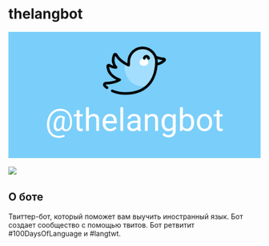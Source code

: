 # thelangbot

![Readme banner image](../static/ReadmeBanner.png)

<a href="https://twitter.com/thelangbot/"><img src="https://img.shields.io/twitter/follow/thelangbot?style=social"></a>

## О боте
Твиттер-бот, который поможет вам выучить иностранный язык. Бот создает сообщество с помощью твитов. Бот ретвитит #100DaysOfLanguage и #langtwt.